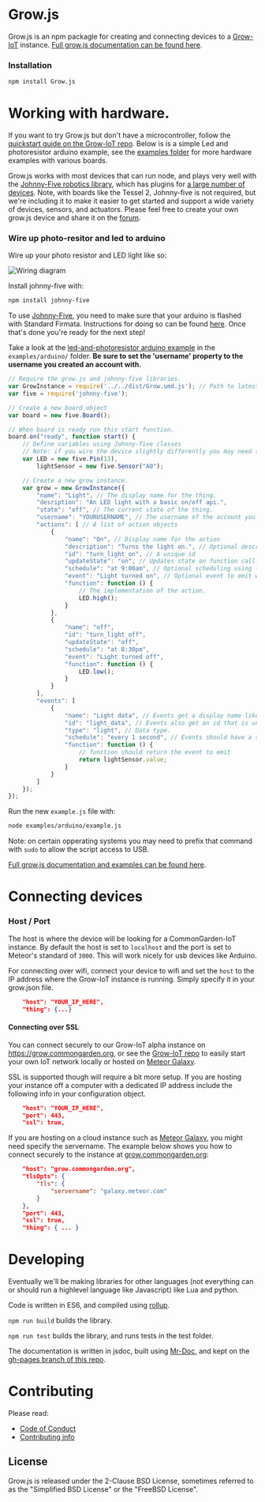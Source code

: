 # Grow.js

Grow.js is an npm packagle for creating and connecting devices to a [Grow-IoT](https://github.com/CommonGarden/Grow-IoT) instance. [Full grow.js documentation can be found here](http://commongarden.github.io/grow.js/).

### Installation

```bash
npm install Grow.js
```

# Working with hardware.

If you want to try Grow.js but don't have a microcontroller, follow the [quickstart guide on the Grow-IoT repo](https://github.com/CommonGarden/Grow-IoT). Below is is a simple Led and photoresistor arduino example, see the [examples folder](https://github.com/CommonGarden/grow.js/tree/master/examples) for more hardware examples with various boards. 

Grow.js works with most devices that can run node, and plays very well with the [Johnny-Five robotics library](http://johnny-five.io/), which has plugins for [a large number of devices](http://johnny-five.io/#platform-support). Note, with boards like the Tessel 2, Johnny-five is not required, but we're including it to make it easier to get started and support a wide variety of devices, sensors, and actuators. Please feel free to create your own grow.js device and share it on the [forum](http://forum.commongarden.org/).

### Wire up photo-resitor and led to arduino
Wire up your photo resistor and LED light like so:

![Wiring diagram](https://raw.githubusercontent.com/CommonGarden/grow.js/development/img/Arduino-light-detector-circuit.png)

Install johnny-five with:

```bash
npm install johnny-five
```

To use [Johnny-Five](http://johnny-five.io/), you need to make sure that your arduino is flashed with Standard Firmata. Instructions for doing so can be found [here](https://github.com/rwaldron/johnny-five/wiki/Getting-Started#trouble-shooting). Once that's done you're ready for the next step!

Take a look at the [led-and-photoresistor arduino example]() in the `examples/arduino/` folder. **Be sure to set the 'username' property to the username you created an account with.**

```javascript
// Require the grow.js and johnny-five libraries.
var GrowInstance = require('../../dist/Grow.umd.js'); // Path to latest build
var five = require('johnny-five');

// Create a new board object
var board = new five.Board();

// When board is ready run this start function.
board.on("ready", function start() {
    // Define variables using Johnny-five classes
    // Note: if you wire the device slightly differently you may need to change the pin numbers.
    var LED = new five.Pin(13),
        lightSensor = new five.Sensor("A0");

    // Create a new grow instance.
    var grow = new GrowInstance({
        "name": "Light", // The display name for the thing.
        "desription": "An LED light with a basic on/off api.",
        "state": "off", // The current state of the thing.
        "username": "YOURUSERNAME", // The username of the account you want this device to be added to.
        "actions": [ // A list of action objects
            {
                "name": "On", // Display name for the action
                "description": "Turns the light on.", // Optional description
                "id": "turn_light_on", // A unique id
                "updateState": "on", // Updates state on function call
                "schedule": "at 9:00am", // Optional scheduling using later.js
                "event": "Light turned on", // Optional event to emit when called.
                "function": function () {
                    // The implementation of the action.
                    LED.high();
                }
            },
            {
                "name": "off",
                "id": "turn_light_off",
                "updateState": "off",
                "schedule": "at 8:30pm",
                "event": "Light turned off",
                "function": function () {
                    LED.low();
                }
            }
        ],
        "events": [
            {
                "name": "Light data", // Events get a display name like actions
                "id": "light_data", // Events also get an id that is unique to the device
                "type": "light", // Data type.
                "schedule": "every 1 second", // Events should have a schedule option that determines how often to check for conditions.
                "function": function () {
                    // function should return the event to emit
                    return lightSensor.value;
                }
            }
        ]
    });
});
```

Run the new `example.js` file with:

```bash
node examples/arduino/example.js
```

Note: on certain opperating systems you may need to prefix that command with `sudo` to allow the script access to USB.

[Full grow.js documentation and examples can be found here](http://commongarden.github.io/grow.js/).

# Connecting devices
### Host / Port
The host is where the device will be looking for a CommonGarden-IoT instance. By default the host is set to `localhost` and the port is set to Meteor's standard of `3000`. This will work nicely for usb devices like Arduino.

For connecting over wifi, connect your device to wifi and set the `host` to the IP address where the Grow-IoT instance is running. Simply specify it in your grow.json file.

```json
    "host": "YOUR_IP_HERE",
    "thing": {...}
```

#### Connecting over SSL
You can connect securely to our Grow-IoT alpha instance on https://grow.commongarden.org, or see the [Grow-IoT repo](https://github.com/CommonGarden/Grow-IoT) to easily start your own IoT network locally or hosted on [Meteor Galaxy](https://galaxy.meteor.com).

SSL is supported though will require a bit more setup. If you are hosting your instance off a computer with a dedicated IP address include the following info in your configuration object.

```json
    "host": "YOUR_IP_HERE",
    "port": 443,
    "ssl": true,
```

If you are hosting on a cloud instance such as [Meteor Galaxy](https://galaxy.meteor.com), you might need specify the servername. The example below shows you how to connect securely to the instance at [grow.commongarden.org](https://grow.commongarden.org):

```json
    "host": "grow.commongarden.org",
    "tlsOpts": {
        "tls": {
            "servername": "galaxy.meteor.com"
        }
    },
    "port": 443,
    "ssl": true,
    "thing": { ... }
```

# Developing

Eventually we'll be making libraries for other languages (not everything can or should run a highlevel language like Javascript) like Lua and python.

Code is written in ES6, and compiled using [rollup](https://github.com/rollup/rollup).

`npm run build` builds the library.

`npm run test` builds the library, and runs tests in the test folder.

The documentation is written in jsdoc, built using [Mr-Doc](https://mr-doc.github.io/), and kept on the [gh-pages branch of this repo](https://github.com/CommonGarden/Grow.js/tree/gh-pages).

# Contributing

Please read:
* [Code of Conduct](https://github.com/CommonGarden/Organization/blob/master/code-of-conduct.md)
* [Contributing info](https://github.com/CommonGarden/Organization/blob/master/contributing.md)

<!-- ### Reach out
Get involved with our community in any way you are interested: -->

<!-- * [Join us on Slack](http://slack.commongarden.org) — Collaboration and real time discussions. -->
<!-- * [Forum](http://forum.commongarden.org/) — General discussion and support by the Common Garden community. -->

## License
Grow.js is released under the 2-Clause BSD License, sometimes referred to as the "Simplified BSD License" or the "FreeBSD License".
